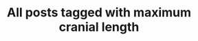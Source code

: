 ---
layout: tag
title: "All posts tagged with maximum cranial length"
permalink: /weblog/tags/maximum-cranial-length/
taxonomy: maximum cranial length
---